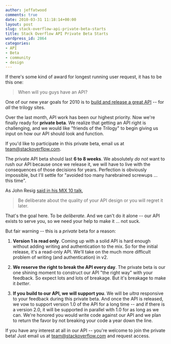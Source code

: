 ```yaml
---
author: jeffatwood
comments: true
date: 2010-03-31 11:18:14+00:00
layout: post
slug: stack-overflow-api-private-beta-starts
title: Stack Overflow API Private Beta Starts
wordpress_id: 2864
categories:
- API
- Beta
- community
- design
---
```



If there's some kind of award for longest running user request, it has to be this one:





<blockquote>
When will you guys have an API?
</blockquote>





One of our new year goals for 2010 is to [build and release a great API](http://blog.stackoverflow.com/2010/01/what-would-a-stack-overflow-api-look-like/) -- for _all_ the trilogy sites.



Over the last month, API work has been our highest priority. Now we're finally ready for **private beta**. We realize that getting an API right is challenging, and we would like "friends of the Trilogy" to begin giving us input on how our API should look and function.



If you'd like to participate in this private beta, email us at [team@stackoverflow.com](mailto:team@stackoverflow.com).



The private API beta should last **6 to 8 weeks**. We absolutely _do not_ want to rush our API because once we release it, we will have to live with the consequences of those decisions for years. Perfection is obviously impossible, but I'll settle for "avoided too many harebrained screwups ... this time".



As John Resig [said in his MIX 10 talk](http://live.visitmix.com/MIX10/Sessions/EX36),





<blockquote>
Be deliberate about the quality of your API design or you will regret it later.
</blockquote>





That's the goal here. To be _deliberate_. And we can't do it alone -- our API exists to serve you, so we need your help to make it ... not suck.



But fair warning -- this is a _private_ beta for a reason:







  1. **Version 1 is read only**. Coming up with a solid API is hard enough without adding writing and authentication to the mix. So for the initial release, it's a read-only API. We'll take on the much more difficult problem of writing (and authentication) in v2.

  2. **We reserve the right to break the API every day**. The private beta is our one shining moment to construct our API "the right way" with your feedback. So expect lots and lots of breakage. But it's breakage to make it _better_.

  3. **If you build to our API, we will support you**. We will be _ultra_ responsive to your feedback during this private beta. And once the API is released, we vow to support version 1.0 of the API for a long time -- and if there is a version 2.0, it will be supported in parallel with 1.0 for as long as we can. We're honored you would write code against our API and we plan to return the favor by not breaking your code a year down the line.




If you have any interest at all in our API -- you're welcome to join the private beta! Just email us at [team@stackoverflow.com](mailto:team@stackoverflow.com) and request access.

